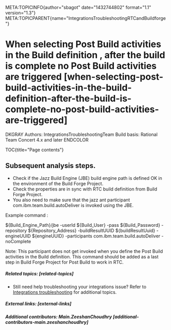 META:TOPICINFO{author="sbagot" date="1432744802" format="1.1"
version="1.3"}
META:TOPICPARENT{name="IntegrationsTroubleshootingRTCandBuildforge"}

# When selecting Post Build activities in the Build definition , after the build is complete no Post Build activities are triggered [when-selecting-post-build-activities-in-the-build-definition-after-the-build-is-complete-no-post-build-activities-are-triggered]

DKGRAY Authors: IntegrationsTroubleshootingTeam Build basis: Rational
Team Concert 4.x and later ENDCOLOR

TOC{title="Page contents"}

## Subsequent analysis steps.

-   Check if the Jazz Build Engine (JBE) build engine path is defined OK
    in the environment of the Build Forge Project.
-   Check the properties are in sync with RTC build definition from
    Build Forge Project.
-   You also need to make sure that the jazz ant participant
    com.ibm.team.build.autoDeliver is invoked using the JBE.

Example command :

\${Build_Engine_Path}/jbe -userId \${Build_User} -pass
\${Build_Password} -repository \${Repository_Address} -buildResultUUID
\${buildResultUuid} -engineUUID \${engineUUID} -participants
com.ibm.team.build.autoDeliver -noComplete

Note: This participant does not get invoked when you define the Post
Build activities in the Build definition. This command should be added
as a last step in Build Forge Project for Post Build to work in RTC.

##### Related topics: [related-topics]

-   Still need help troubleshooting your integrations issue? Refer to
    [Integrations troubleshooting](IntegrationsTroubleshooting) for
    additional topics.

##### External links: [external-links]

##### Additional contributors: Main.ZeeshanChoudhry [additional-contributors-main.zeeshanchoudhry]
